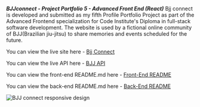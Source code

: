 **_BJJconnect - Project Portfolio 5 - Advanced Front End (React)_**
Bjj connect is developed and submitted as my fifth Profile Portfolio Project as part of the Advanced Frontend specialization for Code Institute's Diploma in full-stack software development. The website is used by a fictional online community of BJJ(Brazilian jiu-jitsu) to share memories and events scheduled for the future.

You can view the live site here - <a href="https://bjj-fcb7bcc1efc9.herokuapp.com/" target="_blank" rel="noopener">Bjj Connect</a>

You can view the live API here - <a href="https://pp5-bjj-api-2269f4220822.herokuapp.com/" target="_blank" rel="noopener">BJJ API</a>

You can view the front-end README.md here - <a href="" target="_blank" rel="noopener"> Front-End README</a>

You can view the back-end README.md here - <a href="" target="_blank" rel="noopener"> Back-End README</a>

![BJJ connect responsive design](/workspace/bjjreact_app/src/assets/readMe_images/responsive.PNG)

